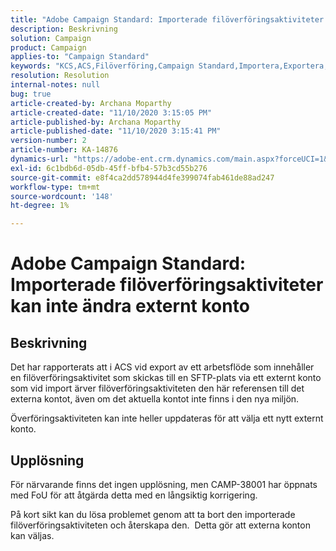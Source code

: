 ```yaml
---
title: "Adobe Campaign Standard: Importerade filöverföringsaktiviteter kan inte ändra externt konto"
description: Beskrivning
solution: Campaign
product: Campaign
applies-to: "Campaign Standard"
keywords: "KCS,ACS,Filöverföring,Campaign Standard,Importera,Exportera,Arbetsflöde"
resolution: Resolution
internal-notes: null
bug: true
article-created-by: Archana Moparthy
article-created-date: "11/10/2020 3:15:05 PM"
article-published-by: Archana Moparthy
article-published-date: "11/10/2020 3:15:41 PM"
version-number: 2
article-number: KA-14876
dynamics-url: "https://adobe-ent.crm.dynamics.com/main.aspx?forceUCI=1&pagetype=entityrecord&etn=knowledgearticle&id=08eeef7c-6723-eb11-a813-00224809820c"
exl-id: 6c1bdb6d-05db-45ff-bfb4-57b3cd55b276
source-git-commit: e8f4ca2dd578944d4fe399074fab461de88ad247
workflow-type: tm+mt
source-wordcount: '148'
ht-degree: 1%

---
```


# Adobe Campaign Standard: Importerade filöverföringsaktiviteter kan inte ändra externt konto

## Beskrivning

Det har rapporterats att i ACS vid export av ett arbetsflöde som innehåller en filöverföringsaktivitet som skickas till en SFTP-plats via ett externt konto som vid import ärver filöverföringsaktiviteten den här referensen till det externa kontot, även om det aktuella kontot inte finns i den nya miljön.

Överföringsaktiviteten kan inte heller uppdateras för att välja ett nytt externt konto.

## Upplösning

För närvarande finns det ingen upplösning, men CAMP-38001 har öppnats med FoU för att åtgärda detta med en långsiktig korrigering.

På kort sikt kan du lösa problemet genom att ta bort den importerade filöverföringsaktiviteten och återskapa den.  Detta gör att externa konton kan väljas.
